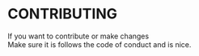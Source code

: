 <h1>CONTRIBUTING</h1>
If you want to contribute or make changes <br>
Make sure it is follows the code of conduct and is nice.
